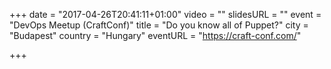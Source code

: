 +++
date = "2017-04-26T20:41:11+01:00"
video = ""
slidesURL = ""
event = "DevOps Meetup (CraftConf)"
title = "Do you know all of Puppet?"
city = "Budapest"
country = "Hungary"
eventURL = "https://craft-conf.com/"

+++

